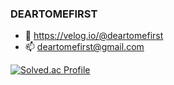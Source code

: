 ### DEARTOMEFIRST

- 📝 https://velog.io/@deartomefirst
- 📫 <deartomefirst@gmail.com>
<!-- baekjoon -->
[![Solved.ac Profile](http://mazassumnida.wtf/api/generate_badge?boj=deartomefirst)](https://solved.ac/deartomefirst)

<!--
**deartomefirst/deartomefirst** is a ✨ _special_ ✨ repository because its `README.md` (this file) appears on your GitHub profile.

Here are some ideas to get you started:

- 🔭 I’m currently working on ...
- 🌱 I’m currently learning ...
- 👯 I’m looking to collaborate on ...
- 🤔 I’m looking for help with ...
- 💬 Ask me about ...
- 📫 How to reach me: ...
- 😄 Pronouns: ...
- ⚡ Fun fact: ...
-->
